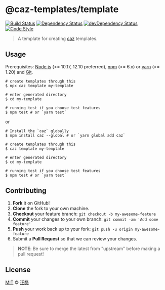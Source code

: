 # @caz-templates/template

[![Build Status][travis-img]][travis-url]
[![Dependency Status][dependency-img]][dependency-url]
[![devDependency Status][devdependency-img]][devdependency-url]
[![Code Style][style-img]][style-url]

> A template for creating [caz](https://github.com/zce/caz) templates.

## Usage

Prerequisites: [Node.js](https://nodejs.org) (>= 10.17, 12.10 preferred), [npm](https://www.npmjs.com) (>= 6.x) or [yarn](https://yarnpkg.com) (>= 1.20) and [Git](https://git-scm.com).

```shell
# create templates through this
$ npx caz template my-template

# enter generated directory
$ cd my-template

# running test if you choose test features
$ npm test # or `yarn test`
```

or

```shell
# Install the `caz` globally
$ npm install caz --global # or `yarn global add caz`

# create templates through this
$ caz template my-template

# enter generated directory
$ cd my-template

# running test if you choose test features
$ npm test # or `yarn test`
```

## Contributing

1. **Fork** it on GitHub!
2. **Clone** the fork to your own machine.
3. **Checkout** your feature branch: `git checkout -b my-awesome-feature`
4. **Commit** your changes to your own branch: `git commit -am 'Add some feature'`
5. **Push** your work back up to your fork: `git push -u origin my-awesome-feature`
6. Submit a **Pull Request** so that we can review your changes.

> **NOTE**: Be sure to merge the latest from "upstream" before making a pull request!

## License

[MIT](LICENSE) &copy; [汪磊](https://zce.me)



[travis-img]: https://img.shields.io/travis/caz-templates/template
[travis-url]: https://travis-ci.org/caz-templates/template
[dependency-img]: https://img.shields.io/david/caz-templates/template
[dependency-url]: https://david-dm.org/caz-templates/template
[devdependency-img]: https://img.shields.io/david/dev/caz-templates/template
[devdependency-url]: https://david-dm.org/caz-templates/template?type=dev
[style-img]: https://img.shields.io/badge/code_style-standard-brightgreen
[style-url]: https://standardjs.com
